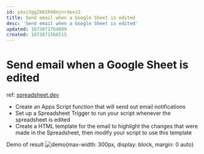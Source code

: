 ```yaml
---
id: yaxi3gg2b82048mjnrdexz2
title: Send email when a Google Sheet is edited
desc: 'Send email when a Google Sheet is edited'
updated: 1673871764089
created: 1673871566515
---
```

# Send email when a Google Sheet is edited

ref: [spreadsheet.dev](https://spreadsheet.dev/send-email-when-google-sheet-is-edited)

- Create an Apps Script function that will send out email notifications
- Set up a Spreadsheet Trigger to run your script whenever the spreadsheet is edited
- Create a HTML template for the email to highlight the changes that were made in the Spreadsheet, then modify your script to use this template

Demo of result ![demo](https://www.googleapis.com/download/storage/v1/b/spreadsheetdev-content/o/spreadsheetdev%2F1i2UI1rXqLu2kCRyCutYYZUkt6BK30ua20ssUqfRW2fk%2F417.png?generation=1587938039533896&alt=media){max-width: 300px, display: block, margin: 0 auto}